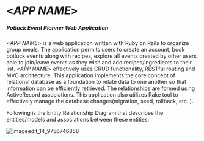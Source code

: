 # <*APP NAME*>
##### Potluck Event Planner Web Application

<*APP NAME*> is a web application written with Ruby on Rails to organize group meals. The application permits users to create an account, book potluck events along with recipes, explore all events created by other users, able to join/leave events as they wish and add recipes/ingredients to their list. <*APP NAME*> effectively uses CRUD functionality, RESTful routing and MVC architecture. This application implements the core concept of relational database as a foundation to relate data to one another so that information can be efficiently retrieved. The relationships are formed using ActiveRecord associations. This application also utilizes Rake tool to effectively manage the database changes(migration, seed, rollback, etc..).

Following is the Entity Relationship Diagram that describes the entities/models and associations between these entities:

![imageedit_14_9756746858](https://user-images.githubusercontent.com/24445922/39903751-c53a6c94-54a2-11e8-9194-37f5a0e467b9.png)
